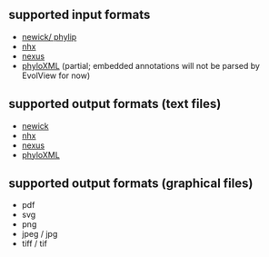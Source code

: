 ## supported input formats ##
  * [newick/ phylip](http://en.wikipedia.org/wiki/Newick_format)
  * [nhx](http://phylosoft.org/NHX/)
  * [nexus](http://www.bioperl.org/wiki/NEXUS_multiple_alignment_format#Tree)
  * [phyloXML](http://www.phyloxml.org/) (partial; embedded annotations will not be parsed by EvolView for now)

## supported output formats (text files) ##
  * [newick](http://en.wikipedia.org/wiki/Newick_format)
  * [nhx](http://phylosoft.org/NHX/)
  * [nexus](http://www.bioperl.org/wiki/NEXUS_multiple_alignment_format#Tree)
  * [phyloXML](http://www.phyloxml.org/)


## supported output formats (graphical files) ##
  * pdf
  * svg
  * png
  * jpeg / jpg
  * tiff / tif